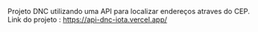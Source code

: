 Projeto DNC utilizando uma API para localizar endereços atraves do CEP.
Link do projeto :
https://api-dnc-iota.vercel.app/
